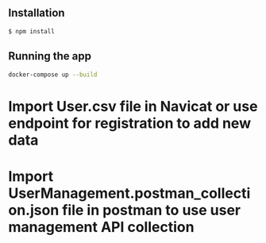 ## Installation

```bash
$ npm install
```

## Running the app

```bash
docker-compose up --build
```
# Import User.csv file in Navicat or use endpoint for registration to add new data

# Import UserManagement.postman_collection.json file in postman to use user management API collection
